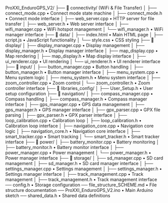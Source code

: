 ProXXI_EnduroGPS_V2/
├── 📁 connectivity/               (WiFi & File Transfer)
│   ├── connect_mode.cpp          • Connect mode state machine
│   ├── connect_mode.h            • Connect mode interface
│   ├── web_server.cpp            • HTTP server for file transfer
│   ├── web_server.h              • Web server interface
│   ├── wifi_manager.cpp          • WiFi hotspot management
│   └── wifi_manager.h            • WiFi manager interface
├── 📁 data/
│   ├── index.html                • Main HTML page
│   ├── script.js                 • JavaScript functionality
│   └── style.css                 • CSS styling
├── 📁 display/
│   ├── display_manager.cpp       • Display management
│   ├── display_manager.h         • Display manager interface
│   ├── map_display.cpp           • Map rendering
│   ├── map_display.h             • Map display interface
│   ├── ui_renderer.cpp           • UI rendering
│   └── ui_renderer.h             • UI renderer interface
├── 📁 input/
│   ├── button_manager.cpp        • Button handling
│   ├── button_manager.h          • Button manager interface
│   ├── menu_system.cpp           • Menu system logic
│   ├── menu_system.h             • Menu system interface
│   ├── zoom_controller.cpp       • Zoom control
│   └── zoom_controller.h         • Zoom controller interface
├── 📁 libraries_config/
│   ├── User_Setup.h              • User setup configuration
├── 📁 navigation/
│   ├── compass_manager.cpp       • Compass handling
│   ├── compass_manager.h         • Compass manager interface
│   ├── gps_manager.cpp           • GPS data management
│   ├── gps_manager.h             • GPS manager interface
│   ├── gpx_parser.cpp            • GPX file parsing
│   ├── gpx_parser.h              • GPX parser interface
│   ├── loop_calibration.cpp      • Calibration loop
│   ├── loop_calibration.h        • Calibration loop interface
│   ├── navigation_core.cpp       • Navigation core logic
│   ├── navigation_core.h         • Navigation core interface
│   ├── smart_tracker.cpp         • Smart tracking
│   └── smart_tracker.h           • Smart tracker interface
├── 📁 power/
│   ├── battery_monitor.cpp       • Battery monitoring
│   ├── battery_monitor.h         • Battery monitor interface
│   ├── power_manager.cpp         • Power management
│   └── power_manager.h           • Power manager interface
├── 📁 storage/
│   ├── sd_manager.cpp            • SD card management
│   ├── sd_manager.h              • SD card manager interface
│   ├── settings_manager.cpp      • Settings management
│   ├── settings_manager.h        • Settings manager interface
│   ├── track_management.cpp      • Track management
│   ├── track_management.h        • Track management interface
── config.h                  • Storage configuration
── file_structure_SCHEME.md  • File structure documentation
── ProXXI_EnduroGPS_V2.ino   • Main Arduino sketch
── shared_data.h             • Shared data definitions

